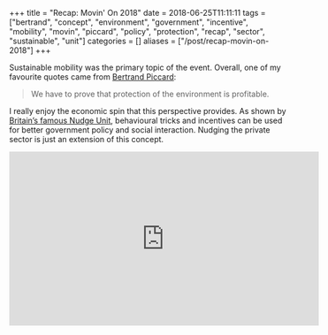 +++
title = "Recap: Movin' On 2018"
date = 2018-06-25T11:11:11
tags = ["bertrand", "concept", "environment", "government", "incentive", "mobility", "movin", "piccard", "policy", "protection", "recap", "sector", "sustainable", "unit"]
categories = []
aliases = ["/post/recap-movin-on-2018"]
+++


Sustainable mobility was the primary topic of the event. Overall, one of my favourite quotes came from [Bertrand Piccard](https://en.wikipedia.org/wiki/Bertrand_Piccard):

> We have to prove that protection of the environment is profitable.

<!--more-->

I really enjoy the economic spin that this perspective provides. As shown by [Britain’s famous Nudge Unit](http://freakonomics.com/podcast/big-returns-thinking-small/), behavioural tricks and incentives can be used for better government policy and social interaction. Nudging the private sector is just an extension of this concept.

<iframe width="560" height="315" src="https://www.youtube.com/embed/1AfcIKZa9E8" frameborder="0" allow="autoplay; encrypted-media" allowfullscreen></iframe>
